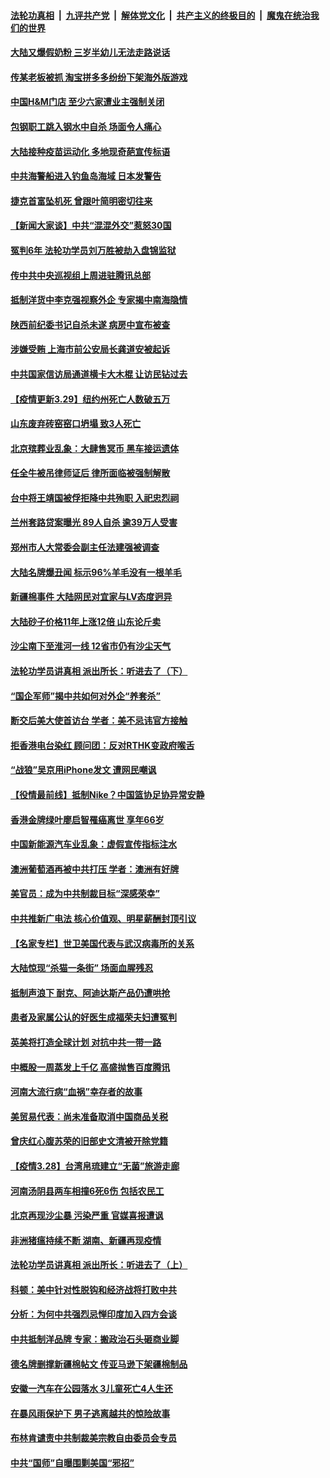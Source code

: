 ####  [法轮功真相](../../../../basic/blob/master/README.md?t=03300031) &nbsp;|&nbsp; [九评共产党](../../../../9ping.md/blob/master/README.md?t=03300031) &nbsp;|&nbsp; [解体党文化](../../../../jtdwh.md/blob/master/README.md?t=03300031)  &nbsp;|&nbsp; [共产主义的终极目的](../../../../gczydzjmd.md/blob/master/README.md?t=03300031) &nbsp;|&nbsp; [魔鬼在统治我们的世界](../../../../mgztzwmdsj.md/blob/master/README.md?t=03300031) 

#### [大陆又爆假奶粉 三岁半幼儿无法走路说话](../pages/nsc413/n12843440.md?t=03300031) 

#### [传某老板被抓 淘宝拼多多纷纷下架海外版游戏](../pages/nsc413/n12843651.md?t=03300031) 

#### [中国H&M门店 至少六家遭业主强制关闭](../pages/nsc413/n12843404.md?t=03300031) 

#### [包钢职工跳入钢水中自杀 场面令人痛心](../pages/nsc413/n12843570.md?t=03300031) 

#### [大陆接种疫苗运动化 多地现奇葩宣传标语](../pages/nsc413/n12843112.md?t=03300031) 

#### [中共海警船进入钓鱼岛海域 日本发警告](../pages/nsc413/n12843411.md?t=03300031) 

#### [捷克首富坠机死 曾跟叶简明密切往来](../pages/nsc413/n12843194.md?t=03300031) 

#### [【新闻大家谈】中共“混混外交”惹怒30国](../pages/nsc413/n12843389.md?t=03300031) 

#### [冤判6年 法轮功学员刘万胜被劫入盘锦监狱](../pages/nsc413/n12841327.md?t=03300031) 

#### [传中共中央巡视组上周进驻腾讯总部](../pages/nsc413/n12843135.md?t=03300031) 

#### [抵制洋货中李克强视察外企 专家揭中南海隐情](../pages/nsc413/n12841954.md?t=03300031) 

#### [陕西前纪委书记自杀未遂 病房中宣布被查](../pages/nsc413/n12843123.md?t=03300031) 

#### [涉嫌受贿 上海市前公安局长龚道安被起诉](../pages/nsc413/n12842996.md?t=03300031) 

#### [中共国家信访局通道横卡大木棍 让访民钻过去](../pages/nsc413/n12843107.md?t=03300031) 

#### [【疫情更新3.29】纽约州死亡人数破五万](../pages/nsc413/n12842865.md?t=03300031) 

#### [山东废弃砖窑窑口坍塌 致3人死亡](../pages/nsc413/n12842784.md?t=03300031) 

#### [北京殡葬业乱象：大肆售冥币 黑车接运遗体](../pages/nsc413/n12842891.md?t=03300031) 


#### [任全牛被吊律师证后 律所面临被强制解散](../pages/nsc413/n12842803.md?t=03300031) 

#### [台中将王靖国被俘拒降中共殉职 入祀忠烈祠](../pages/nsc413/n12842838.md?t=03300031) 

#### [兰州套路贷案曝光 89人自杀 逾39万人受害](../pages/nsc413/n12842467.md?t=03300031) 

#### [郑州市人大常委会副主任法建强被调查](../pages/nsc413/n12842579.md?t=03300031) 

#### [大陆名牌爆丑闻 标示96%羊毛没有一根羊毛](../pages/nsc413/n12842439.md?t=03300031) 

#### [新疆棉事件 大陆网民对宜家与LV态度迥异](../pages/nsc413/n12842397.md?t=03300031) 

#### [大陆砂子价格11年上涨12倍 山东论斤卖](../pages/nsc413/n12841974.md?t=03300031) 

#### [沙尘南下至淮河一线 12省市仍有沙尘天气](../pages/nsc413/n12838258.md?t=03300031) 

#### [法轮功学员讲真相 派出所长：听进去了（下）](../pages/nsc413/n12840931.md?t=03300031) 

#### [“国企军师”揭中共如何对外企“养套杀”](../pages/nsc413/n12841655.md?t=03300031) 

#### [断交后美大使首访台 学者：美不忌讳官方接触](../pages/nsc413/n12842137.md?t=03300031) 

#### [拒香港电台染红 顾问团：反对RTHK变政府喉舌](../pages/nsc413/n12841944.md?t=03300031) 

#### [“战狼”吴京用iPhone发文 遭网民嘲讽](../pages/nsc413/n12841758.md?t=03300031) 

#### [【役情最前线】抵制Nike？中国篮协足协异常安静](../pages/nsc413/n12841481.md?t=03300031) 

#### [香港金牌绿叶廖启智罹癌离世 享年66岁](../pages/nsc413/n12841453.md?t=03300031) 

#### [中国新能源汽车业乱象：虚假宣传指标注水](../pages/nsc413/n12841832.md?t=03300031) 

#### [澳洲葡萄酒再被中共打压 学者：澳洲有好牌](../pages/nsc413/n12841754.md?t=03300031) 

#### [美官员：成为中共制裁目标“深感荣幸”](../pages/nsc413/n12841731.md?t=03300031) 

#### [中共推新广电法 核心价值观、明星薪酬封顶引议](../pages/nsc413/n12841553.md?t=03300031) 

#### [【名家专栏】世卫美国代表与武汉病毒所的关系](../pages/nsc413/n12841168.md?t=03300031) 

#### [大陆惊现“杀猫一条街” 场面血腥残忍](../pages/nsc413/n12841557.md?t=03300031) 

#### [抵制声浪下 耐克、阿迪达斯产品仍遭哄抢](../pages/nsc413/n12841466.md?t=03300031) 

#### [患者及家属公认的好医生成福荣夫妇遭冤判](../pages/nsc413/n12840928.md?t=03300031) 

#### [英美将打造全球计划 对抗中共一带一路](../pages/nsc413/n12841447.md?t=03300031) 

#### [中概股一周蒸发上千亿 高盛抛售百度腾讯](../pages/nsc413/n12841318.md?t=03300031) 

#### [河南大流行病“血祸”幸存者的故事](../pages/nsc413/n12841040.md?t=03300031) 

#### [美贸易代表：尚未准备取消中国商品关税](../pages/nsc413/n12841304.md?t=03300031) 

#### [曾庆红心腹苏荣的旧部史文清被开除党籍](../pages/nsc413/n12841045.md?t=03300031) 

#### [【疫情3.28】台湾帛琉建立“无菌”旅游走廊](../pages/nsc413/n12840844.md?t=03300031) 

#### [河南汤阴县两车相撞6死6伤 包括农民工](../pages/nsc413/n12841030.md?t=03300031) 

#### [北京再现沙尘暴 污染严重 官媒喜报遭讽](../pages/nsc413/n12840743.md?t=03300031) 

#### [非洲猪瘟持续不断 湖南、新疆再现疫情](../pages/nsc413/n12840865.md?t=03300031) 

#### [法轮功学员讲真相 派出所长：听进去了（上）](../pages/nsc413/n12840925.md?t=03300031) 

#### [科顿：美中针对性脱钩和经济战将打败中共](../pages/nsc413/n12826037.md?t=03300031) 

#### [分析：为何中共强烈忌惮印度加入四方会谈](../pages/nsc413/n12834329.md?t=03300031) 


#### [中共抵制洋品牌 专家：搬政治石头砸商业脚](../pages/nsc413/n12840704.md?t=03300031) 

#### [德名牌删撑新疆棉帖文 传亚马逊下架疆棉制品](../pages/nsc413/n12840685.md?t=03300031) 

#### [安徽一汽车在公园落水 3儿童死亡4人生还](../pages/nsc413/n12840689.md?t=03300031) 

#### [在暴风雨保护下 男子逃离越共的惊险故事](../pages/nsc413/n12831850.md?t=03300031) 

#### [布林肯谴责中共制裁美宗教自由委员会专员](../pages/nsc413/n12840404.md?t=03300031) 

#### [中共“国师”自曝围剿美国“邪招”](../pages/nsc413/n12839697.md?t=03300031) 


